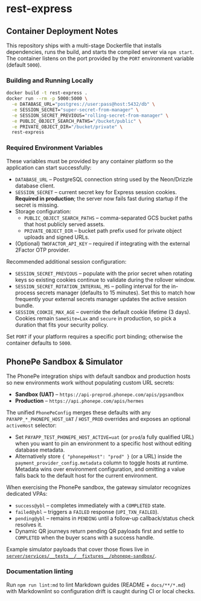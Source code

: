# rest-express

## Container Deployment Notes

This repository ships with a multi-stage Dockerfile that installs dependencies, runs the build, and starts the compiled server via `npm start`. The container listens on the port provided by the `PORT` environment variable (default `5000`).

### Building and Running Locally

```bash
docker build -t rest-express .
docker run --rm -p 5000:5000 \
  -e DATABASE_URL="postgres://user:pass@host:5432/db" \
  -e SESSION_SECRET="super-secret-from-manager" \
  -e SESSION_SECRET_PREVIOUS="rolling-secret-from-manager" \
  -e PUBLIC_OBJECT_SEARCH_PATHS="/bucket/public" \
  -e PRIVATE_OBJECT_DIR="/bucket/private" \
  rest-express
```

### Required Environment Variables

These variables must be provided by any container platform so the application can start successfully:

- `DATABASE_URL` – PostgreSQL connection string used by the Neon/Drizzle database client.
- `SESSION_SECRET` – current secret key for Express session cookies. **Required in production**; the server now fails fast during startup if the secret is missing.
- Storage configuration:
  - `PUBLIC_OBJECT_SEARCH_PATHS` – comma-separated GCS bucket paths that host publicly served assets.
  - `PRIVATE_OBJECT_DIR` – bucket path prefix used for private object uploads and signed URLs.
- (Optional) `TWOFACTOR_API_KEY` – required if integrating with the external 2Factor OTP provider.

Recommended additional session configuration:

- `SESSION_SECRET_PREVIOUS` – populate with the prior secret when rotating keys so existing cookies continue to validate during the rollover window.
- `SESSION_SECRET_ROTATION_INTERVAL_MS` – polling interval for the in-process secrets manager (defaults to 15 minutes). Set this to match how frequently your external secrets manager updates the active session bundle.
- `SESSION_COOKIE_MAX_AGE` – override the default cookie lifetime (3 days). Cookies remain `SameSite=Lax` and `secure` in production, so pick a duration that fits your security policy.

Set `PORT` if your platform requires a specific port binding; otherwise the container defaults to `5000`.

## PhonePe Sandbox & Simulator

The PhonePe integration ships with default sandbox and production hosts so new environments work without populating custom URL secrets:

- **Sandbox (UAT)** – `https://api-preprod.phonepe.com/apis/pgsandbox`
- **Production** – `https://api.phonepe.com/apis/hermes`

The unified `PhonePeConfig` merges these defaults with any `PAYAPP_*_PHONEPE_HOST_UAT` / `HOST_PROD` overrides and exposes an optional `activeHost` selector:

- Set `PAYAPP_TEST_PHONEPE_HOST_ACTIVE=uat` (or `prod`/a fully qualified URL) when you want to pin an environment to a specific host without editing database metadata.
- Alternatively store `{ "phonepeHost": "prod" }` (or a URL) inside the `payment_provider_config.metadata` column to toggle hosts at runtime. Metadata wins over environment configuration, and omitting a value falls back to the default host for the current environment.

When exercising the PhonePe sandbox, the gateway simulator recognizes dedicated VPAs:

- `success@ybl` – completes immediately with a `COMPLETED` state.
- `failed@ybl` – triggers a `FAILED` response (`UPI_TXN_FAILED`).
- `pending@ybl` – remains in `PENDING` until a follow-up callback/status check resolves it.
- Dynamic QR journeys return pending QR payloads first and settle to `COMPLETED` when the buyer scans with a success handle.

Example simulator payloads that cover those flows live in [`server/services/__tests__/__fixtures__/phonepe-sandbox/`](server/services/__tests__/__fixtures__/phonepe-sandbox/index.ts).

### Documentation linting

Run `npm run lint:md` to lint Markdown guides (README + `docs/**/*.md`) with Markdownlint so configuration drift is caught during CI or local checks.
